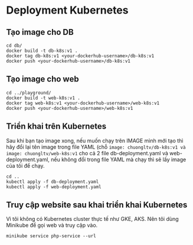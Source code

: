 # Deployment Kubernetes

## Tạo image cho DB
```
cd db/
docker build -t db-k8s:v1 .
docker tag db-k8s:v1 <your-dockerhub-username>/db-k8s:v1
docker push <your-dockerhub-username>/db-k8s:v1
```

## Tạo image cho web
```
cd ../playground/
docker build -t web-k8s:v1 .
docker tag web-k8s:v1 <your-dockerhub-username>/web-k8s:v1
docker push <your-dockerhub-username>/web-k8s:v1
```

## Triển khai trên Kubernetes
Sau khi bạn tạo image xong, nếu muốn chạy trên IMAGE mình mới tạo thì hãy đổi lại tên image trong file YAML (chỗ ```image: chuongltv/db-k8s:v1 và image: chuongltv/web-k8s:v1``` cho cả 2 file db-deployment.yaml và web-deployment.yaml, nếu không đổi trong file YAML mà chạy thì sẽ lấy image của tôi để chạy.
```
cd ..
kubectl apply -f db-deployment.yaml
kubectl apply -f web-deployment.yaml
```

## Truy cập website sau khai triển khai Kubernetes
Vì tôi không có Kubernetes cluster thực tế như GKE, AKS. Nên tôi dùng Minikube để gọi web và truy cập vào.

```
minikube service php-service --url
```
